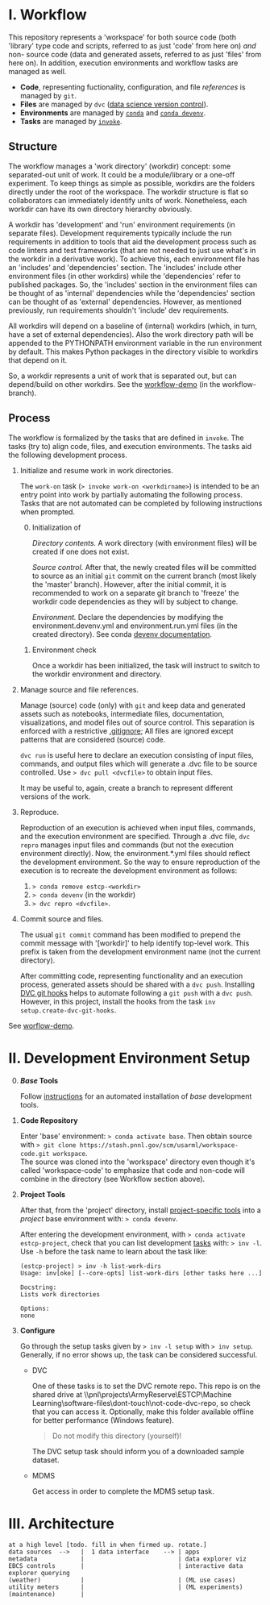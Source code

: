 # I. Workflow

This repository represents a 'workspace' for both source code (both 'library' type code and scripts, referred to as just 'code' from here on) _and_ non- source code (data and generated assets, referred to as just 'files' from here on).
In addition, execution environments and workflow tasks are managed as well.

* **Code**, representing fuctionality, configuration, and file _references_ is managed by `git`.
* **Files** are managed by `dvc` ([data science version control](http://dvc.org)).
* **Environments** are managed by [`conda`](https://docs.conda.io) and [`conda devenv`](https://conda-devenv.readthedocs.io).
* **Tasks** are managed by [`invoke`](http://docs.pyinvoke.org).

## Structure

The workflow manages a 'work directory' (workdir) concept: some separated-out unit of work.
It could be a module/library or a one-off experiment.
To keep things as simple as possible, workdirs are the folders directly under the root of the workspace.
The workdir structure is flat so collaborators can immediately identify units of work.
Nonetheless, each workdir can have its own directory hierarchy obviously.

A workdir has 'development' and 'run' environment requirements (in separate files).
Development requirements typically include the run requirements in addition to tools that aid the development process such as code linters and test frameworks (that are not needed to just use what's in the workdir in a derivative work).
To achieve this, each environment file has an 'includes' and 'dependencies' section.
The 'includes' include other environment files (in other workdirs) while the 'dependencies' refer to published packages.
So, the 'includes' section in the environment files can be thought of as 'internal' dependencies
while the 'dependencies' section can be thought of as 'external' dependencies.
However, as mentioned previously, run requirements shouldn't 'include' dev requirements.

All workdirs will depend on a baseline of (internal) workdirs (which, in turn, have a set of external dependencies).
Also the work directory path will be appended to the PYTHONPATH environment variable in the run environment by default.
This makes Python packages in the directory visible to workdirs that depend on it.

So, a workdir represents a unit of work that is separated out, but can depend/build on other workdirs.
See the [workflow-demo](./workflow-demo/readme.md) (in the workflow-branch).

## Process

The workflow is formalized by the tasks that are defined in `invoke`.
The tasks (try to) align code, files, and execution environments.
The tasks aid the following development process.

1. Initialize and resume work in work directories.

    The `work-on` task (`> invoke work-on <workdirname>`) is intended to be an entry point into work by partially automating the following process.
    Tasks that are not automated can be completed by following instructions when prompted.

    0. Initialization of
    
        *Directory contents.*
        A work directory (with environment files) will be created if one does not exist.

        *Source control.*
        After that, the newly created files will be committed to source as an initial `git` commit on the current branch (most likely the 'master' branch).
        However, after the initial commit, it is recommended to work on a separate git branch to 'freeze' the workdir code dependencies as they will by subject to change.
        
        *Environment.*
        Declare the dependencies by modifying the environment.devenv.yml and environment.run.yml files (in the created directory).
        See conda [devenv documentation](https://conda-devenv.readthedocs.io/en/latest/).

    1. Environment check

        Once a workdir has been initialized, the task will instruct to switch to the workdir environment and directory.

2. Manage source and file references.

    Manage (source) code (only) with `git` and keep data and generated assets such as notebooks, intermediate files, documentation, visualizations, and model files out of source control.
    This separation is enforced with a restrictive [.gitignore](.gitignore);
    All files are ignored except patterns that are considered (source) code.

    `dvc run` is useful here to declare an execution consisting of input files, commands, and output files which will generate a .dvc file to be source controlled.
    Use `> dvc pull <dvcfile>` to obtain input files.

    It may be useful to, again, create a branch to represent different versions of the work.

3. Reproduce.

    Reproduction of an execution is achieved when input files, commands, and the execution environment are specified.
    Through a .dvc file, `dvc repro` manages input files and commands (but not the execution environment directly).
    Now, the environment.*.yml files should reflect the development environment.
    So the way to ensure reproduction of the execution is to recreate the development environment as follows:
    1. `> conda remove estcp-<workdir>`
    2. `> conda devenv` (in the workdir)
    3. `> dvc repro <dvcfile>`.

4. Commit source and files.

    The usual `git commit` command has been modified to prepend the commit message with '[workdir]' to help identify top-level work.
    This prefix is taken from the development environment name (not the current directory).

    After committing code, representing functionality and an execution process, generated assets should be shared with a `dvc push`.
    Installing [DVC git hooks](https://dvc.org/doc/commands-reference/install) helps to automate following a `git push` with a `dvc push`.
    However, in this project, install the hooks from the task `inv setup.create-dvc-git-hooks`.

See [worflow-demo](https://stash.pnnl.gov/projects/USARML/repos/workspace-code/browse/workflow-demo/readme.md?at=workflow-demo). 

# II. Development Environment Setup


0. **_Base_ Tools** 

    Follow [instructions](dev-bootstrap/readme.md) for an automated installation of _base_ development tools.

1. **Code Repository**

    Enter 'base' environment: `> conda activate base`.
    Then obtain source with
    `> git clone https://stash.pnnl.gov/scm/usarml/workspace-code.git workspace`.
    <br>
    The source was cloned into the 'workspace' directory even though it's called 'workspace-code' to emphasize that code and non-code will combine in the directory (see Workflow section above).

2. **Project Tools**

    After that, from the 'project' directory, install [project-specific tools](project/environment.run.yml) into a _project_ base environment with:
    `> conda devenv`.

    After entering the development environment, with `> conda activate estcp-project`, check that you can list development [tasks](project/estcp_project/tasks/tasks.py) with: `> inv -l`. 
    <br>
    Use `-h` before the task name to learn about the task like:
    ```
    (estcp-project) > inv -h list-work-dirs
    Usage: inv[oke] [--core-opts] list-work-dirs [other tasks here ...]

    Docstring:
    Lists work directories

    Options:
    none
    ```

3. **Configure**

    Go through the setup tasks given by `> inv -l setup` with `> inv setup`.
    Generally, if no error shows up, the task can be considered successful.

    * DVC

        One of these tasks is to set the DVC remote repo.
        This repo is on the shared drive at \\\pnl\projects\ArmyReserve\ESTCP\Machine Learning\software-files\dont-touch\not-code-dvc-repo, so check that you can access it.
        Optionally, make this folder available offline for better performance (Windows feature). <br>
        > Do not modify this directory (yourself)!

        The DVC setup task should inform you of a downloaded sample dataset.

    * MDMS

        Get access in order to complete the MDMS setup task.


# III. Architecture

    at a high level [todo. fill in when firmed up. rotate.]
    data sources  -->   |  1 data interface    --> | apps
    metadata            |                          | data explorer viz
    EBCS controls       |                          | interactive data explorer querying
    (weather)           |                          | (ML use cases)
    utility meters      |                          | (ML experiments)
    (maintenance)       |




<!--
use isse tracker on bitbucket?
-->
